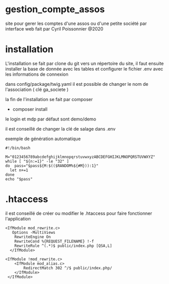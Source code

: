 # gestion_compte_assos
site pour gerer les comptes d'une assos ou d'une petite société par interface web
fait par Cyril Poissonnier @2020


# installation 
L'installation se fait par clone du git vers un répertoire du site, 
il faut ensuite installer la base de donnée avec les tables 
et configurer le fichier .env avec les informations de connexion

dans config/package/twig.yaml
il est possible de changer le nom de l'association ( clé ga_societe ) 

la fin de l'installation se fait par composer 
- composer install 

le login et mdp par défaut sont demo/demo 

il est conseillé de changer la clé de salage dans .env

exemple de génération automatique
```
#!/bin/bash

M="0123456789abcdefghijklmnopqrstuvwxyzABCDEFGHIJKLMNOPQRSTUVWXYZ"
while [ "${n:=1}" -le "32" ]
do  pass="$pass${M:$(($RANDOM%${#M})):1}"
  let n+=1
done
echo "$pass"
```


# .htaccess

il est conseillé de créer ou modifier le .htaccess pour faire fonctionner l'application


``` 
<IfModule mod_rewrite.c>
   Options -MultiViews
    RewriteEngine On
    RewriteCond %{REQUEST_FILENAME} !-f
    RewriteRule ^(.*)$ public/index.php [QSA,L]
  </IfModule>

<IfModule !mod_rewrite.c>
    <IfModule mod_alias.c>
        RedirectMatch 302 ^/$ public/index.php/
    </IfModule>
 </IfModule>

```
